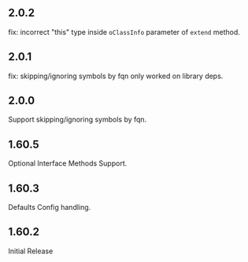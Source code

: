 ## 2.0.2

fix: incorrect "this" type inside `oClassInfo` parameter of `extend` method.

## 2.0.1

fix: skipping/ignoring symbols by fqn only worked on library deps.

## 2.0.0

Support skipping/ignoring symbols by fqn.

## 1.60.5

Optional Interface Methods Support.

## 1.60.3

Defaults Config handling.

## 1.60.2

Initial Release
